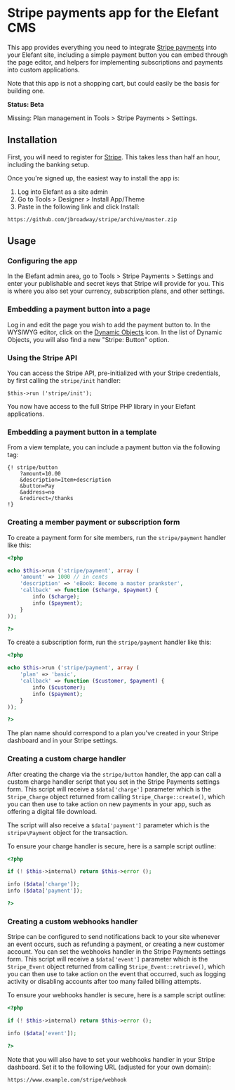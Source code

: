 # Stripe payments app for the Elefant CMS

This app provides everything you need to integrate [Stripe payments](https://stripe.com/)
into your Elefant site, including a simple payment button you can embed through
the page editor, and helpers for implementing subscriptions and payments into
custom applications.

Note that this app is not a shopping cart, but could easily be the basis for
building one.

**Status: Beta**

Missing: Plan management in Tools > Stripe Payments > Settings.

## Installation

First, you will need to register for [Stripe](https://stripe.com/). This takes
less than half an hour, including the banking setup.

Once you're signed up, the easiest way to install the app is:

1. Log into Elefant as a site admin
2. Go to Tools > Designer > Install App/Theme
3. Paste in the following link and click Install:

```
https://github.com/jbroadway/stripe/archive/master.zip
```

## Usage

### Configuring the app

In the Elefant admin area, go to Tools > Stripe Payments > Settings and enter
your publishable and secret keys that Stripe will provide for you. This is
where you also set your currency, subscription plans, and other settings.

### Embedding a payment button into a page

Log in and edit the page you wish to add the payment button to. In the WYSIWYG
editor, click on the [Dynamic Objects](http://www.elefantcms.com/wiki/Dynamic-Objects)
icon. In the list of Dynamic Objects, you will also find a new "Stripe: Button"
option.

### Using the Stripe API

You can access the Stripe API, pre-initialized with your Stripe credentials, by first
calling the `stripe/init` handler:

```
$this->run ('stripe/init');
```

You now have access to the full Stripe PHP library in your Elefant applications.

### Embedding a payment button in a template

From a view template, you can include a payment button via the following tag:

```
{! stripe/button
	?amount=10.00
	&description=Item+description
	&button=Pay
	&address=no
	&redirect=/thanks
!}
```

### Creating a member payment or subscription form

To create a payment form for site members, run the `stripe/payment`
handler like this:

```php
<?php

echo $this->run ('stripe/payment', array (
	'amount' => 1000 // in cents
	'description' => 'eBook: Become a master prankster',
	'callback' => function ($charge, $payment) {
		info ($charge);
		info ($payment);
	}
));

?>
```

To create a subscription form, run the `stripe/payment` handler like this:

```php
<?php

echo $this->run ('stripe/payment', array (
	'plan' => 'basic',
	'callback' => function ($customer, $payment) {
		info ($customer);
		info ($payment);
	}
));

?>
```

The plan name should correspond to a plan you've created in your Stripe dashboard
and in your Stripe settings.

### Creating a custom charge handler

After creating the charge via the `stripe/button` handler, the app can call a
custom charge handler script that you set in the Stripe Payments settings form.
This script will receive a `$data['charge']` parameter which is the `Stripe_Charge`
object returned from calling `Stripe_Charge::create()`, which you can then use
to take action on new payments in your app, such as offering a digital file download.

The script will also receive a `$data['payment']` parameter which is the
`stripe\Payment` object for the transaction.

To ensure your charge handler is secure, here is a sample script outline:

```php
<?php

if (! $this->internal) return $this->error ();

info ($data['charge']);
info ($data['payment']);

?>
```

### Creating a custom webhooks handler

Stripe can be configured to send notifications back to your site whenever an event
occurs, such as refunding a payment, or creating a new customer account. You can
set the webhooks handler in the Stripe Payments settings form. This script will
receive a `$data['event']` parameter which is the `Stripe_Event` object returned
from calling `Stripe_Event::retrieve()`, which you can then use to take action
on the event that occurred, such as logging activity or disabling accounts after
too many failed billing attempts.

To ensure your webhooks handler is secure, here is a sample script outline:

```php
<?php

if (! $this->internal) return $this->error ();

info ($data['event']);

?>
```

Note that you will also have to set your webhooks handler in your Stripe dashboard.
Set it to the following URL (adjusted for your own domain):

    https://www.example.com/stripe/webhook
